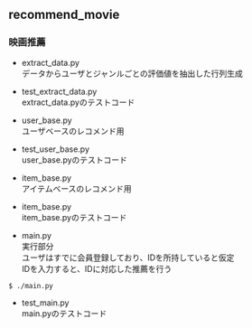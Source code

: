 ## recommend_movie

### 映画推薦

- extract\_data.py  
データからユーザとジャンルごとの評価値を抽出した行列生成  

- test\_extract\_data.py  
extract\_data.pyのテストコード  

- user\_base.py  
ユーザベースのレコメンド用

- test\_user\_base.py  
user\_base.pyのテストコード

- item\_base.py  
アイテムベースのレコメンド用

- item\_base.py  
item\_base.pyのテストコード

- main.py  
実行部分  
ユーザはすでに会員登録しており、IDを所持していると仮定  
IDを入力すると、IDに対応した推薦を行う
```
$ ./main.py
```

- test_main.py  
main.pyのテストコード  
